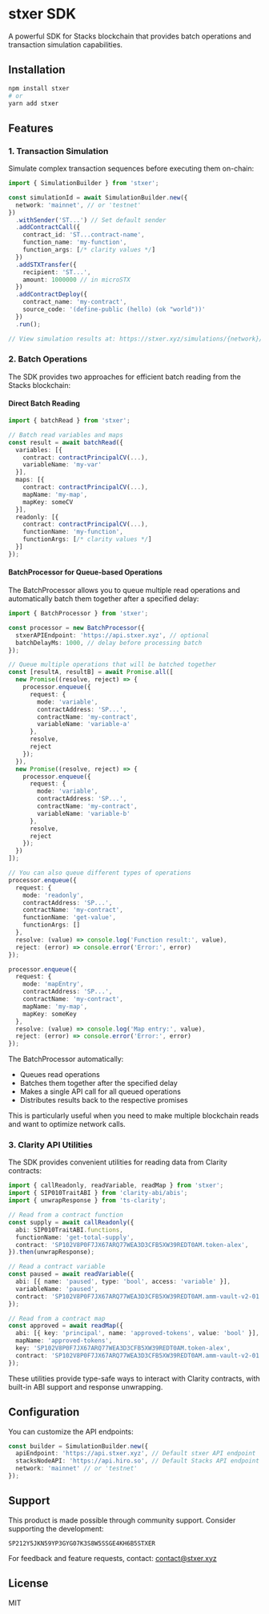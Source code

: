 # stxer SDK

A powerful SDK for Stacks blockchain that provides batch operations and transaction simulation capabilities.

## Installation

```bash
npm install stxer
# or
yarn add stxer
```

## Features

### 1. Transaction Simulation

Simulate complex transaction sequences before executing them on-chain:

```typescript
import { SimulationBuilder } from 'stxer';

const simulationId = await SimulationBuilder.new({
  network: 'mainnet', // or 'testnet'
})
  .withSender('ST...') // Set default sender
  .addContractCall({
    contract_id: 'ST...contract-name',
    function_name: 'my-function',
    function_args: [/* clarity values */]
  })
  .addSTXTransfer({
    recipient: 'ST...',
    amount: 1000000 // in microSTX
  })
  .addContractDeploy({
    contract_name: 'my-contract',
    source_code: '(define-public (hello) (ok "world"))'
  })
  .run();

// View simulation results at: https://stxer.xyz/simulations/{network}/{simulationId}
```

### 2. Batch Operations

The SDK provides two approaches for efficient batch reading from the Stacks blockchain:

#### Direct Batch Reading

```typescript
import { batchRead } from 'stxer';

// Batch read variables and maps
const result = await batchRead({
  variables: [{
    contract: contractPrincipalCV(...),
    variableName: 'my-var'
  }],
  maps: [{
    contract: contractPrincipalCV(...),
    mapName: 'my-map',
    mapKey: someCV
  }],
  readonly: [{
    contract: contractPrincipalCV(...),
    functionName: 'my-function',
    functionArgs: [/* clarity values */]
  }]
});
```

#### BatchProcessor for Queue-based Operations

The BatchProcessor allows you to queue multiple read operations and automatically batch them together after a specified delay:

```typescript
import { BatchProcessor } from 'stxer';

const processor = new BatchProcessor({
  stxerAPIEndpoint: 'https://api.stxer.xyz', // optional
  batchDelayMs: 1000, // delay before processing batch
});

// Queue multiple operations that will be batched together
const [resultA, resultB] = await Promise.all([
  new Promise((resolve, reject) => {
    processor.enqueue({
      request: {
        mode: 'variable',
        contractAddress: 'SP...',
        contractName: 'my-contract',
        variableName: 'variable-a'
      },
      resolve,
      reject
    });
  }),
  new Promise((resolve, reject) => {
    processor.enqueue({
      request: {
        mode: 'variable',
        contractAddress: 'SP...',
        contractName: 'my-contract',
        variableName: 'variable-b'
      },
      resolve,
      reject
    });
  })
]);

// You can also queue different types of operations
processor.enqueue({
  request: {
    mode: 'readonly',
    contractAddress: 'SP...',
    contractName: 'my-contract',
    functionName: 'get-value',
    functionArgs: []
  },
  resolve: (value) => console.log('Function result:', value),
  reject: (error) => console.error('Error:', error)
});

processor.enqueue({
  request: {
    mode: 'mapEntry',
    contractAddress: 'SP...',
    contractName: 'my-contract',
    mapName: 'my-map',
    mapKey: someKey
  },
  resolve: (value) => console.log('Map entry:', value),
  reject: (error) => console.error('Error:', error)
});
```

The BatchProcessor automatically:
- Queues read operations
- Batches them together after the specified delay
- Makes a single API call for all queued operations
- Distributes results back to the respective promises

This is particularly useful when you need to make multiple blockchain reads and want to optimize network calls.

### 3. Clarity API Utilities

The SDK provides convenient utilities for reading data from Clarity contracts:

```typescript
import { callReadonly, readVariable, readMap } from 'stxer';
import { SIP010TraitABI } from 'clarity-abi/abis';
import { unwrapResponse } from 'ts-clarity';

// Read from a contract function
const supply = await callReadonly({
  abi: SIP010TraitABI.functions,
  functionName: 'get-total-supply',
  contract: 'SP102V8P0F7JX67ARQ77WEA3D3CFB5XW39REDT0AM.token-alex',
}).then(unwrapResponse);

// Read a contract variable
const paused = await readVariable({
  abi: [{ name: 'paused', type: 'bool', access: 'variable' }],
  variableName: 'paused',
  contract: 'SP102V8P0F7JX67ARQ77WEA3D3CFB5XW39REDT0AM.amm-vault-v2-01',
});

// Read from a contract map
const approved = await readMap({
  abi: [{ key: 'principal', name: 'approved-tokens', value: 'bool' }],
  mapName: 'approved-tokens',
  key: 'SP102V8P0F7JX67ARQ77WEA3D3CFB5XW39REDT0AM.token-alex',
  contract: 'SP102V8P0F7JX67ARQ77WEA3D3CFB5XW39REDT0AM.amm-vault-v2-01',
});
```

These utilities provide type-safe ways to interact with Clarity contracts, with built-in ABI support and response unwrapping.

## Configuration

You can customize the API endpoints:

```typescript
const builder = SimulationBuilder.new({
  apiEndpoint: 'https://api.stxer.xyz', // Default stxer API endpoint
  stacksNodeAPI: 'https://api.hiro.so', // Default Stacks API endpoint
  network: 'mainnet' // or 'testnet'
});
```

## Support

This product is made possible through community support. Consider supporting the development:

```
SP212Y5JKN59YP3GYG07K3S8W5SSGE4KH6B5STXER
```

For feedback and feature requests, contact: contact@stxer.xyz

## License

MIT
